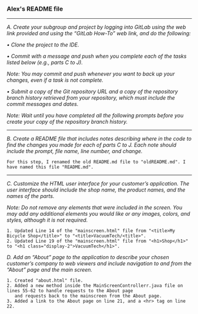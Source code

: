 ### Alex's README file

---
*A.  Create your subgroup and project by logging into GitLab using the web link provided and using the 
“GitLab How-To” web link, and do the following:*

*•   Clone the project to the IDE.*

*•   Commit with a message and push when you complete each of the tasks listed below (e.g., parts C to J).*

*Note: You may commit and push whenever you want to back up your changes, even if a task is not complete.*

*•   Submit a copy of the Git repository URL and a copy of the repository branch history retrieved from your 
repository, which must include the commit messages and dates.*

*Note: Wait until you have completed all the following prompts before you create your copy of the 
repository branch history.*

---

*B. Create a README file that includes notes describing where in the code to find the changes you made for 
each of parts C to J. Each note should include the prompt, file name, line number, and change.*

    For this step, I renamed the old README.md file to "oldREADME.md". I have named this file "README.md".

---
*C.  Customize the HTML user interface for your customer’s application. The user interface should 
include the shop name, the product names, and the names of the parts.*

*Note: Do not remove any elements that were included in the screen. You may add any additional elements you would like or 
any images, colors, and styles, although it is not required.*

    1. Updated Line 14 of the "mainscreen.html" file from "<title>My Bicycle Shop</title>" to "<title>VacuumTech/<title>".
    2. Updated Line 19 of the "mainscreen.html" file from "<h1>Shop</h1>" to "<h1 class="display-2">VacuumTech</h1>".

*D.  Add an “About” page to the application to describe your chosen customer’s company to web viewers and include navigation 
to and from the “About” page and the main screen.*

    1. Created "about.html" file.
    2. Added a new method inside the MainScreenControllerr.java file on lines 55-62 to handle requests to the About page 
       and requests back to the mainscreen from the About page.
    3. Added a link to the About page on line 21, and a <hr> tag on line 22.
